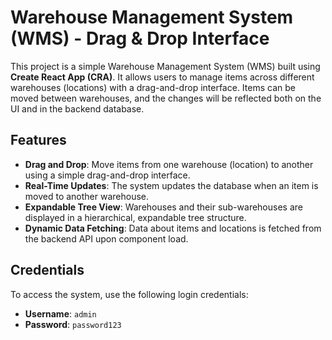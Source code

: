 # Warehouse Management System (WMS) - Drag & Drop Interface

This project is a simple Warehouse Management System (WMS) built using **Create React App (CRA)**. It allows users to manage items across different warehouses (locations) with a drag-and-drop interface. Items can be moved between warehouses, and the changes will be reflected both on the UI and in the backend database.

## Features

- **Drag and Drop**: Move items from one warehouse (location) to another using a simple drag-and-drop interface.
- **Real-Time Updates**: The system updates the database when an item is moved to another warehouse.
- **Expandable Tree View**: Warehouses and their sub-warehouses are displayed in a hierarchical, expandable tree structure.
- **Dynamic Data Fetching**: Data about items and locations is fetched from the backend API upon component load.

## Credentials

To access the system, use the following login credentials:

- **Username**: `admin`
- **Password**: `password123`
